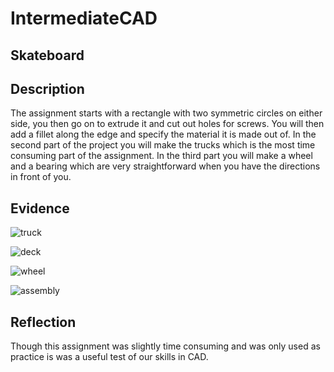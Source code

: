 # IntermediateCAD

## Skateboard


## Description

The assignment starts with a rectangle with two symmetric circles on either side, you then go on to extrude it and cut out holes for screws. You will then add a fillet along the edge and specify the material it is made out of. In the second part of the project you will make the trucks which is the most time consuming part of the assignment. In the third part you will make a wheel and a bearing which are very straightforward when you have the directions in front of you.

## Evidence

![truck](https://user-images.githubusercontent.com/71342179/137741709-c0cbabcf-653d-4f3a-9fc9-f7337655376d.png)


![deck](https://user-images.githubusercontent.com/71342179/137741834-d2141ce5-3952-41a0-80dd-1ca510058268.png)


![wheel](https://user-images.githubusercontent.com/71342179/137742122-beb68cdf-f435-4dc8-9b56-201c2b09041d.png)


![assembly](https://user-images.githubusercontent.com/71342179/137741855-e42fa6ad-c84a-485a-ba65-5262fb1df62f.png)



## Reflection

Though this assignment was slightly time consuming and was only used as practice is was a useful test of our skills in CAD.
